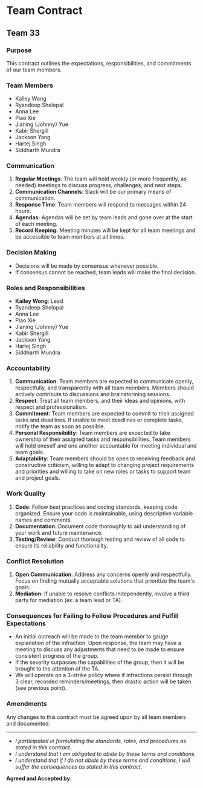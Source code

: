 # Team Contract

## Team 33

### Purpose
This contract outlines the expectations, responsibilities, and commitments of our team members.

### Team Members
- Kailey Wong
- Ryandeep Shelopal
- Anna Lee
- Piao Xie
- Jianing (Johnny) Yue
- Kabir Shergill
- Jackson Yang
- Hartej Singh
- Siddharth Mundra

### Communication
1. **Regular Meetings**: The team will hold weekly (or more frequently, as needed) meetings to discuss progress, challenges, and next steps.
2. **Communication Channels**: Slack will be our primary means of communication.
3. **Response Time**: Team members will respond to messages within 24 hours.
4. **Agendas:** Agendas will be set by team leads and gone over at the start of each meeting.
5. **Record Keeping:** Meeting minutes will be kept for all team meetings and be accessible to team members at all times.

### Decision Making
- Decisions will be made by consensus whenever possible.
- If consensus cannot be reached, team leads will make the final decision.

### Roles and Responsibilities
- **Kailey Wong**: Lead
- Ryandeep Shelopal
- Anna Lee
- Piao Xie
- Jianing (Johnny) Yue
- Kabir Shergill
- Jackson Yang
- Hartej Singh
- Siddharth Mundra


### Accountability
1. **Communication**: Team members are expected to communicate openly, respectfully, and transparently with all team members. Members should actively contribute to discussions and brainstorming sessions.
2. **Respect**: Treat all team members, and their ideas and opinions, with respect and professionalism.
3. **Commitment**: Team members are expected to commit to their assigned tasks and deadlines. If unable to meet deadlines or complete tasks, notify the team as soon as possible.
4. **Personal Responsibility**: Team members are expected to take ownership of their assigned tasks and responsibilities. Team members will hold oneself and one another accountable for meeting individual and team goals.
5. **Adaptability**: Team members should be open to receiving feedback and constructive criticism, willing to adapt to changing project requirements and priorities and willing to take on new roles or tasks to support team and project goals.

### Work Quality
1. **Code**: Follow best practices and coding standards, keeping code organized. Ensure your code is maintainable, using descriptive variable names and comments.
2. **Documentation**: Document code thoroughly to aid understanding of your work and future maintenance.
3. **Testing/Review**: Conduct thorough testing and review of all code to ensure its reliability and functionality.

### Conflict Resolution
1. **Open Communication**: Address any concerns openly and respectfully. Focus on finding mutually acceptable solutions that prioritize the team's goals.
2. **Mediation**: If unable to resolve conflicts independently, involve a third party for mediation (ex: a team lead or TA).

### Consequences for Failing to Follow Procedures and Fulfill Expectations
- An initial outreach will be made to the team member to gauge explanation of the infraction. Upon response, the team may have a meeting to discuss any adjustments that need to be made to ensure consistent progress of the group.
- If the severity surpasses the capabilities of the group, then it will be brought to the attention of the TA.
- We will operate on a 3-strike policy where if infractions persist through 3 clear, recorded reminders/meetings, then drastic action will be taken (see previous point).


### Amendments
Any changes to this contract must be agreed upon by all team members and documented.

---
- *I participated in formulating the standards, roles, and procedures as stated in this contract.*
- *I understand that I am obligated to abide by these terms and conditions.*
- *I understand that if I do not abide by these terms and conditions, I will suffer the consequences as stated in this contract.*

**Agreed and Accepted by:**

